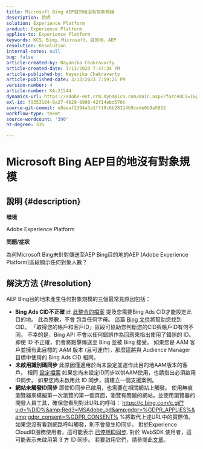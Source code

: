 ```yaml
---
title: Microsoft Bing AEP目的地沒有對象規模
description: 說明
solution: Experience Platform
product: Experience Platform
applies-to: Experience Platform
keywords: KCS、Bing、Microsoft、目的地、AEP
resolution: Resolution
internal-notes: null
bug: false
article-created-by: Nayanika Chakravarty
article-created-date: 3/13/2023 7:47:34 PM
article-published-by: Nayanika Chakravarty
article-published-date: 3/13/2023 7:59:21 PM
version-number: 4
article-number: KA-21544
dynamics-url: https://adobe-ent.crm.dynamics.com/main.aspx?forceUCI=1&pagetype=entityrecord&etn=knowledgearticle&id=c3cda4e3-d7c1-ed11-83ff-6045bd0065b6
exl-id: f9353184-8a27-4b29-8908-42f14ebd570c
source-git-commit: e0aeaf2394a3a1ff19c6b28114b9cede0b9a5952
workflow-type: tm+mt
source-wordcount: '390'
ht-degree: 33%

---
```


# Microsoft Bing AEP目的地沒有對象規模

## 說明 {#description}


<b>環境</b>

Adobe Experience Platform

<b>問題/症狀</b>

為何Microsoft Bing未針對傳送至AEP Bing目的地的AEP (Adobe Experience Platform)區段顯示任何對象人數？


## 解決方法 {#resolution}


AEP Bing目的地未產生任何對象規模的三個最常見原因包括：

- <b>Bing Ads CID不正確</b>    此 [此整合的檔案](https://experienceleague.adobe.com/docs/experience-platform/destinations/catalog/advertising/bing.html?lang=en) 提及您需要Bing Ads CID才能設定此目的地。 此為整數，不會<b> </b>包含任何字母。 這篇 [Bing 文件](https://learn.microsoft.com/en-us/advertising/guides/get-started?view=bingads-13)將幫助您找到 CID。 「取得您的帳戶和客戶ID」區段可協助您判斷您的CID與帳戶ID有何不同。
不幸的是，Bing API 不會以任何錯誤作為回應來指出使用了錯誤的 ID。即使 ID 不正確，仍會將點擊傳送至 Bing 並被 Bing 接受。 如果您是 AAM 客戶並擁有此目標的 AAM 版本 (且可運作)，那麼這將與 Audience Manager 目標中使用的 Bing Ads CID 相同。
- <b>未啟用識別碼同步</b>    此原因僅適用於尚未設定並運作此目的地AAM版本的客戶。 相同 [設定檔案](https://experienceleague.adobe.com/docs/experience-platform/destinations/catalog/advertising/bing.html?lang=en) 如果您尚未設定ID同步以供AAM使用，也請指出必須啟用ID同步。 如果您尚未啟用此 ID 同步，請建立一個支援案例。
- <b>網站未觸發ID同步</b>
即使ID同步已啟用，也需要在相關網站上觸發。 使用無痕瀏覽器來模擬第一次瀏覽的第一個頁面，瀏覽有問題的網站，並使用瀏覽器的開發人員工具，確保您看到對此URL的呼叫： https://c.bing.com/c.gif?uid=%DID%&amp;Red3=MSAdobe_pd&amp;gdpr=%GDPR_APPLIES%&amp;gdpr_consent=%GDPR_CONSENT% %將取代上述URL中的實際值。
如果您沒有看到網路呼叫觸發，則不會發生ID同步。 對於Experience CloudID服務使用者，這可能表示 [已停用ID同步](https://experienceleague.adobe.com/docs/id-service/using/id-service-api/configurations/disableidsync.html?lang=en). 對於 WebSDK 使用者，這可能表示未啟用第 3 方 ID 同步。 若要啟用它們，請參閱此[文章](https://experienceleague.adobe.com/docs/experience-cloud-kcs/kbarticles/KA-20248.html?lang=zh-Hant)。
